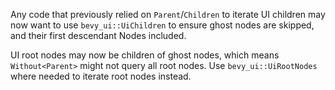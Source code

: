 Any code that previously relied on `Parent`/`Children` to iterate UI children may now want to use `bevy_ui::UiChildren` to ensure ghost nodes are skipped, and their first descendant Nodes included.

UI root nodes may now be children of ghost nodes, which means `Without<Parent>` might not query all root nodes. Use  `bevy_ui::UiRootNodes` where needed to iterate root nodes instead.
